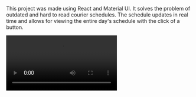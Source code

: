 This project was made using React and Material UI. It solves the problem of outdated and hard to read courier schedules. The schedule updates in real time and allows for viewing the entire day's schedule with the click of a button.

![alt text](http://i.imgur.com/o5XeRzR.mp4)
